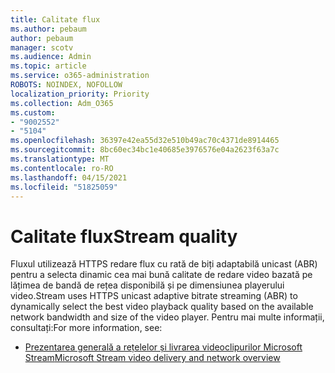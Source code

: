 ```yaml
---
title: Calitate flux
ms.author: pebaum
author: pebaum
manager: scotv
ms.audience: Admin
ms.topic: article
ms.service: o365-administration
ROBOTS: NOINDEX, NOFOLLOW
localization_priority: Priority
ms.collection: Adm_O365
ms.custom:
- "9002552"
- "5104"
ms.openlocfilehash: 36397e42ea55d32e510b49ac70c4371de8914465
ms.sourcegitcommit: 8bc60ec34bc1e40685e3976576e04a2623f63a7c
ms.translationtype: MT
ms.contentlocale: ro-RO
ms.lasthandoff: 04/15/2021
ms.locfileid: "51825059"
---
```

# <a name="stream-quality"></a><span data-ttu-id="a7d7f-102">Calitate flux</span><span class="sxs-lookup"><span data-stu-id="a7d7f-102">Stream quality</span></span>

<span data-ttu-id="a7d7f-103">Fluxul utilizează HTTPS redare flux cu rată de biți adaptabilă unicast (ABR) pentru a selecta dinamic cea mai bună calitate de redare video bazată pe lățimea de bandă de rețea disponibilă și pe dimensiunea playerului video.</span><span class="sxs-lookup"><span data-stu-id="a7d7f-103">Stream uses HTTPS unicast adaptive bitrate streaming (ABR) to dynamically select the best video playback quality based on the available network bandwidth and size of the video player.</span></span> <span data-ttu-id="a7d7f-104">Pentru mai multe informații, consultați:</span><span class="sxs-lookup"><span data-stu-id="a7d7f-104">For more information, see:</span></span>

- [<span data-ttu-id="a7d7f-105">Prezentarea generală a rețelelor și livrarea videoclipurilor Microsoft Stream</span><span class="sxs-lookup"><span data-stu-id="a7d7f-105">Microsoft Stream video delivery and network overview</span></span>](https://docs.microsoft.com/stream/network-overview)
